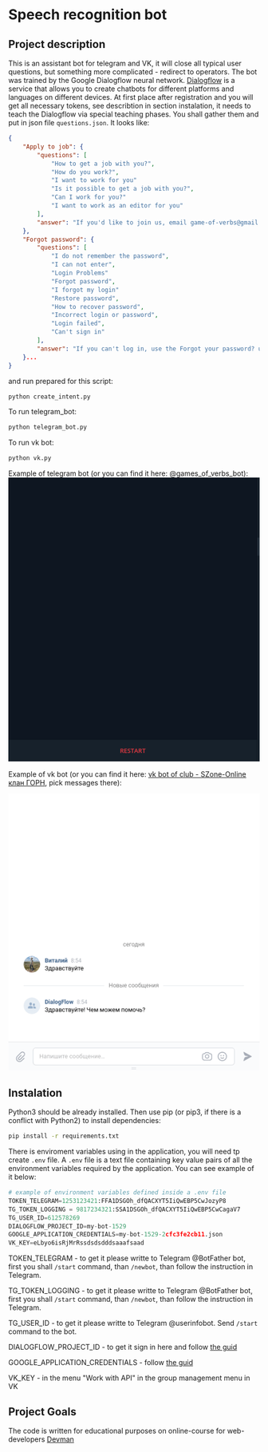 # Speech recognition bot

## Project description

This is an assistant bot for telegram and VK, it will close all typical user questions, but something more complicated - redirect to operators. The bot was trained by the Google Dialogflow neural network. [Dialogflow](https://dialogflow.com/) is a service that allows you to create chatbots for different platforms and languages on different devices.
At first place after registration and you will get all necessary tokens, see describtion in section instalation, it needs to teach the Dialogflow via special teaching phases. You shall gather them and put in json file ```questions.json```. It looks like:

```json
{
    "Apply to job": {
        "questions": [
            "How to get a job with you?",
            "How do you work?",
            "I want to work for you"
            "Is it possible to get a job with you?",
            "Can I work for you?"
            "I want to work as an editor for you"
        ],
        "answer": "If you'd like to join us, email game-of-verbs@gmail.com with a mini-essay about yourself and attach your portfolio."
    },
    "Forgot password": {
        "questions": [
            "I do not remember the password",
            "I can not enter",
            "Login Problems"
            "Forgot password",
            "I forgot my login"
            "Restore password",
            "How to recover password",
            "Incorrect login or password",
            "Login failed",
            "Can't sign in"
        ],
        "answer": "If you can't log in, use the Forgot your password? under the login form. You will receive an email with further instructions. Check the Spam folder, sometimes letters end up in it."
    }...
}
```
and run prepared for this script:
```bash
python create_intent.py
```

To run telegram_bot:

```bash
python telegram_bot.py
```

To run vk bot:

```bash
python vk.py
```

Example of telegram bot (or you can find it here: @games_of_verbs_bot):
![Example](./images/demo_tg_bot.gif)

Example of vk bot (or you can find it here: [vk bot of club - SZone-Online клан ГОРН](https://vk.com/club56009176), pick messages there):

![Example](./images/demo_vk_bot.gif)

## Instalation

Python3 should be already installed. Then use pip (or pip3, if there is a conflict with Python2) to install dependencies:

```bash
pip install -r requirements.txt
```

There is enviroment variables using in the application, you will need tp create ```.env``` file. A ```.env``` file is a text file containing key value pairs of all the environment variables required by the application. You can see example of it below:

```python
# example of environment variables defined inside a .env file
TOKEN_TELEGRAM=1253123421:FFA1DSGOh_dfQACXYT5IiQwEBP5CwJozyP8
TG_TOKEN_LOGGING = 9817234321:SSA1DSGOh_dfQACXYT5IiQwEBP5CwCagaV7
TG_USER_ID=612578269
DIALOGFLOW_PROJECT_ID=my-bot-1529
GOOGLE_APPLICATION_CREDENTIALS=my-bot-1529-2cfc3fe2cb11.json
VK_KEY=eLbyo6isRjMrRssdsdsdddsaaafsaad
```

TOKEN_TELEGRAM - to get it please writte to Telegram @BotFather bot, first you shall ```/start``` command, than ```/newbot```, than follow the instruction in Telegram.  

TG_TOKEN_LOGGING - to get it please writte to Telegram @BotFather bot, first you shall ```/start``` command, than ```/newbot```, than follow the instruction in Telegram. 

TG_USER_ID - to get it please writte to Telegram @userinfobot. Send ```/start``` command to the bot.

DIALOGFLOW_PROJECT_ID - to get it sign in here and follow [the guid](https://cloud.google.com/dialogflow/docs/quick/setup)

GOOGLE_APPLICATION_CREDENTIALS - follow [the guid](https://cloud.google.com/dialogflow/docs/quick/setup)

VK_KEY - in the menu "Work with API" in the group management menu in VK

## Project Goals

The code is written for educational purposes on online-course for web-developers [Devman](https://dvmn.org)
